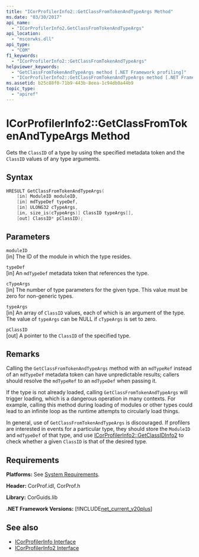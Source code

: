 ```yaml
---
title: "ICorProfilerInfo2::GetClassFromTokenAndTypeArgs Method"
ms.date: "03/30/2017"
api_name: 
  - "ICorProfilerInfo2.GetClassFromTokenAndTypeArgs"
api_location: 
  - "mscorwks.dll"
api_type: 
  - "COM"
f1_keywords: 
  - "ICorProfilerInfo2::GetClassFromTokenAndTypeArgs"
helpviewer_keywords: 
  - "GetClassFromTokenAndTypeArgs method [.NET Framework profiling]"
  - "ICorProfilerInfo2::GetClassFromTokenAndTypeArgs method [.NET Framework profiling]"
ms.assetid: b25c88f0-71b9-443b-8eea-1c94db0a44b9
topic_type: 
  - "apiref"
---
```

# ICorProfilerInfo2::GetClassFromTokenAndTypeArgs Method
Gets the `ClassID` of a type by using the specified metadata token and the `ClassID` values of any type arguments.  
  
## Syntax  
  
```cpp  
HRESULT GetClassFromTokenAndTypeArgs(  
    [in] ModuleID moduleID,  
    [in] mdTypeDef typeDef,  
    [in] ULONG32 cTypeArgs,  
    [in, size_is(cTypeArgs)] ClassID typeArgs[],  
    [out] ClassID* pClassID);  
```  
  
## Parameters  
 `moduleID`  
 [in] The ID of the module in which the type resides.  
  
 `typeDef`  
 [in] An `mdTypeDef` metadata token that references the type.  
  
 `cTypeArgs`  
 [in] The number of type parameters for the given type. This value must be zero for non-generic types.  
  
 `typeArgs`  
 [in] An array of `ClassID` values, each of which is an argument of the type. The value of `typeArgs` can be NULL if `cTypeArgs` is set to zero.  
  
 `pClassID`  
 [out] A pointer to the `ClassID` of the specified type.  
  
## Remarks  
 Calling the `GetClassFromTokenAndTypeArgs` method with an `mdTypeRef` instead of an `mdTypeDef` metadata token can have unpredictable results; callers should resolve the `mdTypeRef` to an `mdTypeDef` when passing it.  
  
 If the type is not already loaded, calling `GetClassFromTokenAndTypeArgs` will trigger loading, which is a dangerous operation in many contexts. For example, calling this method during loading of modules or other types could lead to an infinite loop as the runtime attempts to circularly load things.  
  
 In general, use of `GetClassFromTokenAndTypeArgs` is discouraged. If profilers are interested in events for a particular type, they should store the `ModuleID` and `mdTypeDef` of that type, and use [ICorProfilerInfo2::GetClassIDInfo2](../../../../docs/framework/unmanaged-api/profiling/icorprofilerinfo2-getclassidinfo2-method.md) to check whether a given `ClassID` is that of the desired type.  
  
## Requirements  
 **Platforms:** See [System Requirements](../../../../docs/framework/get-started/system-requirements.md).  
  
 **Header:** CorProf.idl, CorProf.h  
  
 **Library:** CorGuids.lib  
  
 **.NET Framework Versions:** [!INCLUDE[net_current_v20plus](../../../../includes/net-current-v20plus-md.md)]  
  
## See also

- [ICorProfilerInfo Interface](../../../../docs/framework/unmanaged-api/profiling/icorprofilerinfo-interface.md)
- [ICorProfilerInfo2 Interface](../../../../docs/framework/unmanaged-api/profiling/icorprofilerinfo2-interface.md)
